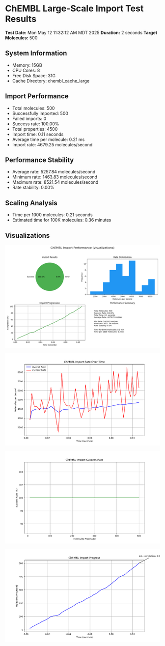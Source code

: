 # ChEMBL Large-Scale Import Test Results

**Test Date:** Mon May 12 11:32:12 AM MDT 2025
**Duration:** 2 seconds
**Target Molecules:** 500

## System Information

- Memory: 15GB
- CPU Cores: 8
- Free Disk Space: 31G
- Cache Directory: chembl_cache_large

## Import Performance

- Total molecules: 500
- Successfully imported: 500
- Failed imports: 0
- Success rate: 100.00%
- Total properties: 4500
- Import time: 0.11 seconds
- Average time per molecule: 0.21 ms
- Import rate: 4679.25 molecules/second

## Performance Stability

- Average rate: 5257.84 molecules/second
- Minimum rate: 1463.83 molecules/second
- Maximum rate: 8521.54 molecules/second
- Rate stability: 0.00%

## Scaling Analysis

- Time per 1000 molecules: 0.21 seconds
- Estimated time for 100K molecules: 0.36 minutes

## Visualizations

![Import Summary](visualizations/chembl_import_summary.png)

![Import Rate](visualizations/chembl_import_rate.png)

![Success Rate](visualizations/chembl_import_success_rate.png)

![Progress](visualizations/chembl_import_progress.png)
